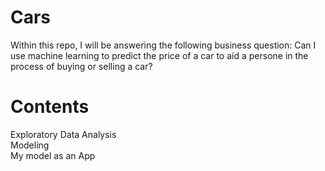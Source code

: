 # Cars

Within this repo, I will be answering the following business question: Can I use machine learning to predict the price of a car to aid a persone in the process of buying or selling a car?

#  Contents

 Exploratory Data Analysis <br> 
 Modeling <br>
 My model as an App <br>



